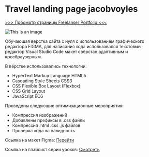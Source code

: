 # Travel landing page jacobvoyles

[>>> Просмотр страницы Freelanser Portfolio <<<](https://pavelreb.github.io/Travel_Jacobvoyles/)

![This is an image](https://newestcoupon.com/wp-content/uploads/2021/05/Create-Your-First-Website-with-HTML-CSS-JavaScript.jpg)

Обучающая верстка сайта с нуля с использованием графического редактора FIGMA, для написания кода использовался текстовый редактор Visual Studio Code макет свёрстан адаптивным и кросбраузерным.

В вёрстке использовались технологии:
- HyperText Markup Language HTML5
- Cascading Style Sheets CSS3
- CSS Flexible Box Layout (Flexbox)
- CSS Grid Layout
- JavaScript EC6

Проведены следующие оптимизационные мероприятия:
- Компрессия изображений
- Добавлены префиксы в .css файлы
- Компрессия .html .css .js файлов
- Проверка кода на валидность

Ссылка на макет Figma: [Перейти](https://www.figma.com/file/ClPSP7KCU1NbvxMXA914hlFk/travel-landing-page-jacobvoyles?node-id=0%3A1)

Ссылка на плэйлист серии уроков: [Смотреть](https://www.youtube.com/watch?v=OkNfBnq_c7c&list=PL5_s7xdj2Vsw-bCx5nOZJMFIiHwRgok--)
